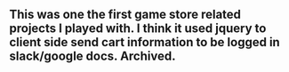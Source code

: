 ## This was one the first game store related projects I played with. I think it used jquery to client side send cart information to be logged in slack/google docs. Archived.
